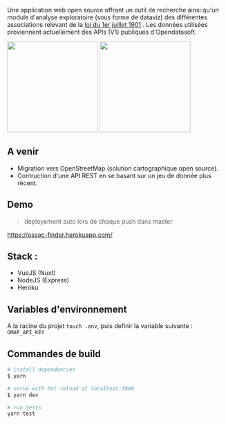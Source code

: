 Une application web open source offrant un outil de recherche ainsi qu'un module d'analyse exploratoire (sous forme de dataviz) des différentes associations relevant de la [loi du 1er juillet 1901](https://www.legifrance.gouv.fr/affichTexte.do?cidTexte=LEGITEXT000006069570)
. Les données utilisées proviennent actuellement des APIs (V1) publiques d'Opendatasoft.

<img src="https://i.servimg.com/u/f45/12/16/25/08/openas11.png" height="210" >
<img src="https://i45.servimg.com/u/f45/12/16/25/08/openas10.png" height="210">

## A venir

-   Migration vers OpenStreetMap (solution cartographique open source).
-   Contruction d'une API REST en se basant sur un jeu de donnée plus récent. 

## Demo

> deployement auto lors de chaque push dans master

https://assoc-finder.herokuapp.com/

## Stack :

-   VueJS (Nuxt)
-   NodeJS (Express)
-   Heroku

## Variables d'environnement

A la racine du projet `touch .env`, puis definir la variable suivante : `GMAP_API_KEY`

## Commandes de build

```bash
# install dependencies
$ yarn

# serve with hot reload at localhost:3000
$ yarn dev

# run tests
yarn test
```
